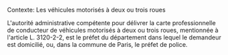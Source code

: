 Contexte: Les véhicules motorisés à deux ou trois roues

L'autorité administrative compétente pour délivrer la carte professionnelle de conducteur de véhicules motorisés à deux ou trois roues, mentionnée à l'article L. 3120-2-2, est le préfet du département dans lequel le demandeur est domicilié, ou, dans la commune de Paris, le préfet de police.